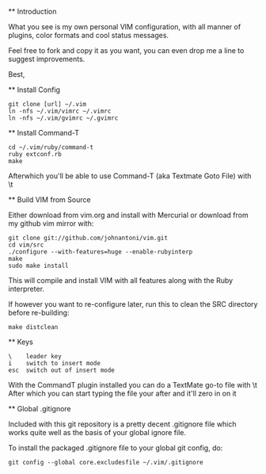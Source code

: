 ** Introduction

What you see is my own personal VIM configuration, with all manner of plugins, color formats and cool status messages.

Feel free to fork and copy it as you want, you can even drop me a line to suggest improvements.

Best,


** Install Config

    git clone [url] ~/.vim
    ln -nfs ~/.vim/vimrc ~/.vimrc
    ln -nfs ~/.vim/gvimrc ~/.gvimrc

** Install Command-T

    cd ~/.vim/ruby/command-t
    ruby extconf.rb
    make

Afterwhich you'll be able to use Command-T (aka Textmate Goto File) with \t

** Build VIM from Source

Either download from vim.org and install with Mercurial or download from my github vim mirror with:

    git clone git://github.com/johnantoni/vim.git
    cd vim/src
    ./configure --with-features=huge --enable-rubyinterp
    make
    sudo make install

This will compile and install VIM with all features along with the Ruby interpreter.

If however you want to re-configure later, run this to clean the SRC directory before re-building:

    make distclean

** Keys

    \    leader key
    i    switch to insert mode
    esc  switch out of insert mode

With the CommandT plugin installed you can do a TextMate go-to file with \t
After which you can start typing the file your after and it'll zero in on it

** Global .gitignore

Included with this git repository is a pretty decent .gitignore file which works quite well as the basis of your global ignore file.

To install the packaged .gitignore file to your global git config, do:

    git config --global core.excludesfile ~/.vim/.gitignore

